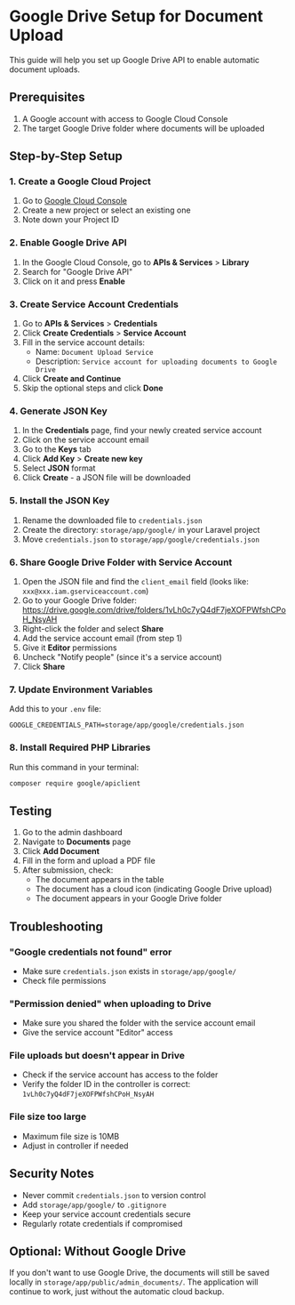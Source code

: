 # Google Drive Setup for Document Upload

This guide will help you set up Google Drive API to enable automatic document uploads.

## Prerequisites

1. A Google account with access to Google Cloud Console
2. The target Google Drive folder where documents will be uploaded

## Step-by-Step Setup

### 1. Create a Google Cloud Project

1. Go to [Google Cloud Console](https://console.cloud.google.com/)
2. Create a new project or select an existing one
3. Note down your Project ID

### 2. Enable Google Drive API

1. In the Google Cloud Console, go to **APIs & Services** > **Library**
2. Search for "Google Drive API"
3. Click on it and press **Enable**

### 3. Create Service Account Credentials

1. Go to **APIs & Services** > **Credentials**
2. Click **Create Credentials** > **Service Account**
3. Fill in the service account details:
   - Name: `Document Upload Service`
   - Description: `Service account for uploading documents to Google Drive`
4. Click **Create and Continue**
5. Skip the optional steps and click **Done**

### 4. Generate JSON Key

1. In the **Credentials** page, find your newly created service account
2. Click on the service account email
3. Go to the **Keys** tab
4. Click **Add Key** > **Create new key**
5. Select **JSON** format
6. Click **Create** - a JSON file will be downloaded

### 5. Install the JSON Key

1. Rename the downloaded file to `credentials.json`
2. Create the directory: `storage/app/google/` in your Laravel project
3. Move `credentials.json` to `storage/app/google/credentials.json`

### 6. Share Google Drive Folder with Service Account

1. Open the JSON file and find the `client_email` field (looks like: `xxx@xxx.iam.gserviceaccount.com`)
2. Go to your Google Drive folder: https://drive.google.com/drive/folders/1vLh0c7yQ4dF7jeXOFPWfshCPoH_NsyAH
3. Right-click the folder and select **Share**
4. Add the service account email (from step 1)
5. Give it **Editor** permissions
6. Uncheck "Notify people" (since it's a service account)
7. Click **Share**

### 7. Update Environment Variables

Add this to your `.env` file:

```env
GOOGLE_CREDENTIALS_PATH=storage/app/google/credentials.json
```

### 8. Install Required PHP Libraries

Run this command in your terminal:

```bash
composer require google/apiclient
```

## Testing

1. Go to the admin dashboard
2. Navigate to **Documents** page
3. Click **Add Document**
4. Fill in the form and upload a PDF file
5. After submission, check:
   - The document appears in the table
   - The document has a cloud icon (indicating Google Drive upload)
   - The document appears in your Google Drive folder

## Troubleshooting

### "Google credentials not found" error
- Make sure `credentials.json` exists in `storage/app/google/`
- Check file permissions

### "Permission denied" when uploading to Drive
- Make sure you shared the folder with the service account email
- Give the service account "Editor" access

### File uploads but doesn't appear in Drive
- Check if the service account has access to the folder
- Verify the folder ID in the controller is correct: `1vLh0c7yQ4dF7jeXOFPWfshCPoH_NsyAH`

### File size too large
- Maximum file size is 10MB
- Adjust in controller if needed

## Security Notes

- Never commit `credentials.json` to version control
- Add `storage/app/google/` to `.gitignore`
- Keep your service account credentials secure
- Regularly rotate credentials if compromised

## Optional: Without Google Drive

If you don't want to use Google Drive, the documents will still be saved locally in `storage/app/public/admin_documents/`. The application will continue to work, just without the automatic cloud backup.
